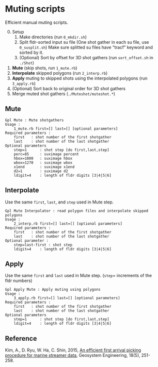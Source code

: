 # Muting scripts

Efficient manual muting scripts.

0. Setup
	1. Make directories (run `0_mkdir.sh`)
	2. Split fldr-sorted input su file (One shot gather in each su file, use `0_susplit.sh`)
	   Make sure splitted su files have "tracf" keyword and sorted by it.
	3. (Optional) Sort by offset for 3D shot gathers (run `sort_offset.sh` in `./Shot`)
1. **Mute** (skip shots, run `1_mute.rb`)
2. **Interpolate** skipped polygons (run `2_interp.rb`)
3. **Apply** muting to skipped shots using the interpolated polygons (run `3_apply.rb`)
4. (Optional) Sort back to original order for 3D shot gathers
5. Merge muted shot gathers (`./Muteshot/muteshot.*`)



## Mute

	Gpl Mute : Mute shotgathers
	Usage :
		1_mute.rb first=[] last=[] [optional parameters]
	Required parameters :
		first	: shot number of the first shotgather
		last	: shot number of the last shotgather
	Optional parameters
		step=1		: shot step [do first,last,step]
		perc=85		: suximage percent
		hbox=1000	: suximage hbox
		wbox=1270	: suximage wbox
		x1end		: suximage x1end
		d2=1		: suximage d2
		ldigit=4	: length of fldr digits [3|4|5|6]

## Interpolate

Use the same `first`, `last`, and `step` used in Mute step.

	Gpl Mute Interpolator : read polygon files and interpolate skipped polygons
	Usage :
		2_interp.rb first=[] last=[] [optional parameters]
	Required parameters :
		first	: shot number of the first shotgather
		last	: shot number of the last shotgather
	Optional parameter :
		step=last-first	: shot step
		ldigit=4	: length of fldr digits [3|4|5|6]

## Apply

Use the same `first` and `last` used in Mute step. (`step`= increments of the fldr numbers)

	Gpl Apply Mute : Apply muting using polygons
	Usage :
		3_apply.rb first=[] last=[] [optional parameters]
	Required parameters :
		first	: shot number of the first shotgather
		last	: shot number of the last shotgather
	Optional parameters
		step=1		: shot step [do first,last,step]
		ldigit=4	: length of fldr digits [3|4|5|6]


## Reference

Kim, A., D. Ryu, W. Ha, C. Shin, 2015, [An efficient first arrival picking procedure for marine streamer data](http://www.tandfonline.com/doi/full/10.1080/12269328.2015.1047965#.VYy3kGAVd0c), Geosystem Engineering, 18(5), 251-258.
